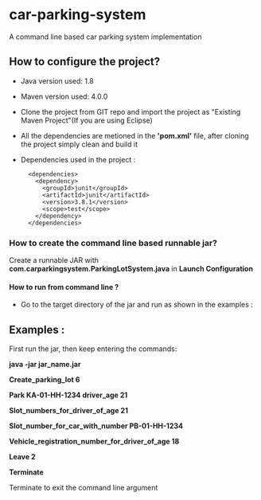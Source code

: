 # car-parking-system

A command line based car parking system implementation 

## How to configure the project?
* Java version used: 1.8
* Maven version used: 4.0.0
* Clone the project from GIT repo and import the project as "Existing Maven Project"(If you are using Eclipse)
* All the dependencies are metioned in the **'pom.xml'** file, after cloning the project simply clean and build it
* Dependencies used in the project : 
  
        <dependencies>
          <dependency>
            <groupId>junit</groupId>
            <artifactId>junit</artifactId>
            <version>3.8.1</version>
            <scope>test</scope>
          </dependency>
        </dependencies>
  

### How to create the command line based runnable jar?
Create a runnable JAR with **com.carparkingsystem.ParkingLotSystem.java** in **Launch Configuration**

#### How to run from command line ?

* Go to the target directory of the jar and run as shown in the examples : 

 ## Examples :
 First run the jar, then keep entering the commands:
 
**java -jar jar_name.jar**

**Create_parking_lot 6**

**Park KA-01-HH-1234 driver_age 21**

**Slot_numbers_for_driver_of_age 21**

**Slot_number_for_car_with_number PB-01-HH-1234**

**Vehicle_registration_number_for_driver_of_age 18**

**Leave 2**

**Terminate**

Terminate to exit the command line argument
